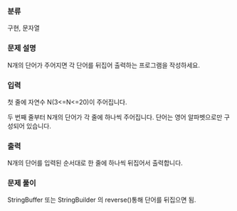 ### 분류

구현, 문자열

### 문제 설명

<p>
N개의 단어가 주어지면 각 단어를 뒤집어 출력하는 프로그램을 작성하세요.
</p>


### 입력 

 <p>첫 줄에 자연수 N(3<=N<=20)이 주어집니다.

두 번째 줄부터 N개의 단어가 각 줄에 하나씩 주어집니다. 단어는 영어 알파벳으로만 구성되어 있습니다.</p>

### 출력 


 <p> N개의 단어를 입력된 순서대로 한 줄에 하나씩 뒤집어서 출력합니다.</p>

### 문제 풀이
<p>StringBuffer 또는 StringBuilder 의 reverse()통해 단어를 뒤집으면 됨. </p>
